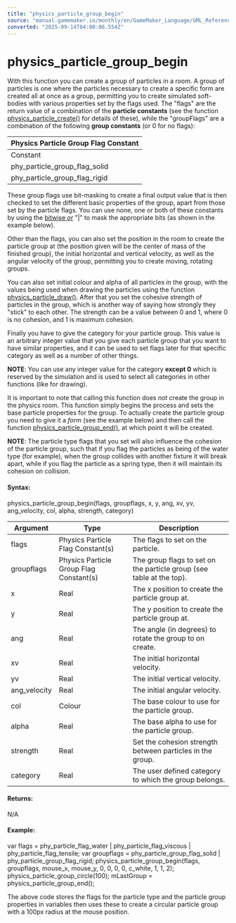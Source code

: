 ```yaml
---
title: "physics_particle_group_begin"
source: "manual.gamemaker.io/monthly/en/GameMaker_Language/GML_Reference/Physics/Soft_Body_Particles/physics_particle_group_begin.htm"
converted: "2025-09-14T04:00:06.554Z"
---
```


# physics\_particle\_group\_begin

With this function you can create a group of particles in a room. A group of particles is one where the particles necessary to create a specific form are created all at once as a group, permitting you to create simulated soft-bodies with various properties set by the flags used. The "flags" are the return value of a combination of the **particle constants** (see the function [physics\_particle\_create()](physics_particle_create.md) for details of these), while the "groupFlags" are a combination of the following **group constants** (or 0 for no flags):

| Physics Particle Group Flag Constant |
| --- |
| Constant | Description |
| phy_particle_group_flag_solid | A solid particle group prevents other fixtures from lodging inside of it. Should anything penetrate it, the solid particle group pushes the offending fixture back out to its surface, making a a solid particle group possess an especially strong repulsive force. |
| phy_particle_group_flag_rigid | Rigid particle groups are ones whose shape does not change, even when they collide with other fixtures. |

These group flags use bit-masking to create a final output value that is then checked to set the different basic properties of the group, apart from those set by the particle flags. You can use none, one or both of these constants by using the [bitwise _or_](../../../../Additional_Information/Bitwise_Operators.md) "|" to mask the appropriate bits (as shown in the example below).

Other than the flags, you can also set the position in the room to create the particle group at (the position given will be the center of mass of the finished group), the initial horizontal and vertical velocity, as well as the angular velocity of the group, permitting you to create moving, rotating groups.

You can also set initial colour and alpha of all particles in the group, with the values being used when drawing the particles using the function [physics\_particle\_draw()](physics_particle_draw.md). After that you set the cohesive strength of particles in the group, which is another way of saying how strongly they "stick" to each other. The strength can be a value between 0 and 1, where 0 is no cohesion, and 1 is maximum cohesion.

Finally you have to give the category for your particle group. This value is an arbitrary integer value that you give each particle group that you want to have similar properties, and it can be used to set flags later for that specific category as well as a number of other things.

**NOTE**: You can use any integer value for the category **except 0** which is reserved by the simulation and is used to select all categories in other functions (like for drawing).

It is important to note that calling this function does _not_ create the group in the physics room. This function simply begins the process and sets the base particle properties for the group. To actually create the particle group you need to give it a _form_ (see the example below) and then call the function [physics\_particle\_group\_end()](physics_particle_group_end.md), at which point it will be created.

**NOTE**: The particle type flags that you set will also influence the cohesion of the particle group, such that if you flag the particles as being of the water type (for example), when the group collides with another fixture it will break apart, while if you flag the particle as a spring type, then it will maintain its cohesion on collision.

#### Syntax:

physics\_particle\_group\_begin(flags, groupflags, x, y, ang, xv, yv, ang\_velocity, col, alpha, strength, category)

| Argument | Type | Description |
| --- | --- | --- |
| flags | Physics Particle Flag Constant(s) | The flags to set on the particle. |
| groupflags | Physics Particle Group Flag Constant(s) | The group flags to set on the particle group (see table at the top). |
| x | Real | The x position to create the particle group at. |
| y | Real | The y position to create the particle group at. |
| ang | Real | The angle (in degrees) to rotate the group to on create. |
| xv | Real | The initial horizontal velocity. |
| yv | Real | The initial vertical velocity. |
| ang_velocity | Real | The initial angular velocity. |
| col | Colour | The base colour to use for the particle group. |
| alpha | Real | The base alpha to use for the particle group. |
| strength | Real | Set the cohesion strength between particles in the group. |
| category | Real | The user defined category to which the group belongs. |

#### Returns:

N/A

#### Example:

var flags = phy\_particle\_flag\_water | phy\_particle\_flag\_viscous | phy\_particle\_flag\_tensile;
var groupflags = phy\_particle\_group\_flag\_solid | phy\_particle\_group\_flag\_rigid;
physics\_particle\_group\_begin(flags, groupflags, mouse\_x, mouse\_y, 0, 0, 0, 0, c\_white, 1, 1, 2);
physics\_particle\_group\_circle(100);
mLastGroup = physics\_particle\_group\_end();

The above code stores the flags for the particle type and the particle group properties in variables then uses these to create a circular particle group with a 100px radius at the mouse position.